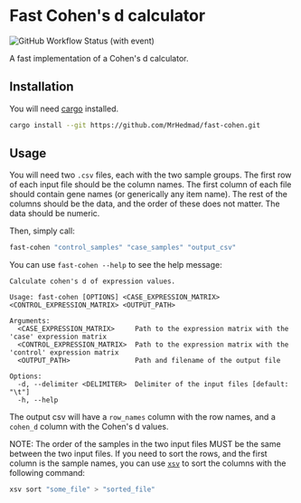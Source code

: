 # Fast Cohen's d calculator
![GitHub Workflow Status (with event)](https://img.shields.io/github/actions/workflow/status/mrhedmad/fast-cohen/rust.yml)

A fast implementation of a Cohen's d calculator.

## Installation
You will need [cargo](https://doc.rust-lang.org/cargo/getting-started/installation.html) installed.
```bash
cargo install --git https://github.com/MrHedmad/fast-cohen.git
```

## Usage
You will need two `.csv` files, each with the two sample groups.
The first row of each input file should be the column names.
The first column of each file should contain gene names (or generically any item name).
The rest of the columns should be the data, and the order of these does not matter.
The data should be numeric.

Then, simply call:
```bash
fast-cohen "control_samples" "case_samples" "output_csv"
```

You can use `fast-cohen --help` to see the help message:
```
Calculate cohen's d of expression values.

Usage: fast-cohen [OPTIONS] <CASE_EXPRESSION_MATRIX> <CONTROL_EXPRESSION_MATRIX> <OUTPUT_PATH>

Arguments:
  <CASE_EXPRESSION_MATRIX>     Path to the expression matrix with the 'case' expression matrix
  <CONTROL_EXPRESSION_MATRIX>  Path to the expression matrix with the 'control' expression matrix
  <OUTPUT_PATH>                Path and filename of the output file

Options:
  -d, --delimiter <DELIMITER>  Delimiter of the input files [default: "\t"]
  -h, --help  
```

The output csv will have a `row_names` column with the row names, and a `cohen_d` column with the Cohen's d values.

NOTE: The order of the samples in the two input files MUST be the same between the two input files.
If you need to sort the rows, and the first column is the sample names, you can use [`xsv`](https://github.com/BurntSushi/xsv) to sort the columns with the following command:
```bash
xsv sort "some_file" > "sorted_file"
```
